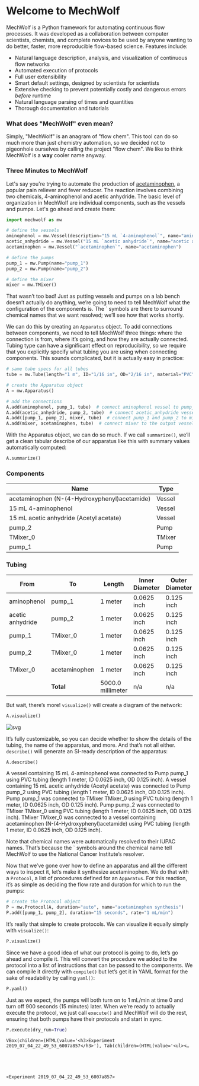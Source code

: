 # Welcome to MechWolf

MechWolf is a Python framework for automating continuous flow processes.
It was developed as a collaboration between computer scientists, chemists, and complete novices to be used by anyone wanting to do better, faster, more reproducible flow-based science.
Features include:

- Natural language description, analysis, and visualization of continuous flow networks
- Automated execution of protocols
- Full user extensibility
- Smart default settings, designed by scientists for scientists
- Extensive checking to prevent potentially costly and dangerous errors _before_ runtime
- Natural language parsing of times and quantities
- Thorough documentation and tutorials

### What does "MechWolf" even mean?

Simply, "MechWolf" is an anagram of "flow chem". This tool can do so much more
than just chemistry automation, so we decided not to pigeonhole ourselves by
calling the project "flow chem". We like to think MechWolf is a **way** cooler
name anyway.

### Three Minutes to MechWolf

Let's say you're trying to automate the production of [acetaminophen](https://en.wikipedia.org/wiki/Paracetamol), a popular pain reliever and fever
reducer. The reaction involves combining two chemicals, 4-aminophenol and acetic
anhydride. The basic level of organization in MechWolf are individual
components, such as the vessels and pumps. Let's go ahead and create them:

```python
import mechwolf as mw

# define the vessels
aminophenol = mw.Vessel(description="15 mL `4-aminophenol`", name="aminophenol")
acetic_anhydride = mw.Vessel("15 mL `acetic anhydride`", name="acetic anhydride")
acetaminophen = mw.Vessel("`acetaminophen`", name="acetaminophen")

# define the pumps
pump_1 = mw.Pump(name="pump_1")
pump_2 = mw.Pump(name="pump_2")

# define the mixer
mixer = mw.TMixer()
```

That wasn’t too bad! Just as putting vessels and pumps on a lab bench doesn’t actually do anything, we’re going to need to tell MechWolf what the configuration of the components is. The ` symbols are there to surround chemical names that we want resolved; we’ll see how that works shortly.

We can do this by creating an `Apparatus` object. To add connections between components, we need to tell MechWolf three things: where the connection is from, where it’s going, and how they are actually connected. Tubing type can have a significant effect on reproducibility, so we require that you explicitly specify what tubing you are using when connecting components. This sounds complicated, but it is actually easy in practice:

```python
# same tube specs for all tubes
tube = mw.Tube(length="1 m", ID="1/16 in", OD="2/16 in", material="PVC")

# create the Apparatus object
A = mw.Apparatus()

# add the connections
A.add(aminophenol, pump_1, tube)  # connect aminophenol vessel to pump_1
A.add(acetic_anhydride, pump_2, tube)  # connect acetic_anhydride vessel to pump_2
A.add([pump_1, pump_2], mixer, tube)  # connect pump_1 and pump_2 to mixer
A.add(mixer, acetaminophen, tube)  # connect mixer to the output vessel
```

With the Apparatus object, we can do so much. If we call `summarize()`, we’ll get a clean tabular describe of our apparatus like this with summary values automatically computed:

```python
A.summarize()
```

<h3>Components</h3><table>
<thead><tr>
<th>Name</th>
<th>Type</th>
</tr>
</thead>
<tbody>
<tr>
<td>acetaminophen (N-(4-Hydroxyphenyl)acetamide)</td>
<td>Vessel</td>
</tr>
<tr>
<td>15 mL 4-aminophenol</td>
<td>Vessel</td>
</tr>
<tr>
<td>15 mL acetic anhydride (Acetyl acetate)</td>
<td>Vessel</td>
</tr>
<tr>
<td>pump_2</td>
<td>Pump</td>
</tr>
<tr>
<td>TMixer_0</td>
<td>TMixer</td>
</tr>
<tr>
<td>pump_1</td>
<td>Pump</td>
</tr>
</tbody>
</table>
<h3>Tubing</h3><table>
<thead><tr>
<th>From</th>
<th>To</th>
<th>Length</th>
<th>Inner Diameter</th>
<th>Outer Diameter</th>
<th>Volume</th>
<th>Material</th>
</tr>
</thead>
<tbody>
<tr>
<td>aminophenol</td>
<td>pump_1</td>
<td>1 meter</td>
<td>0.0625 inch</td>
<td>0.125 inch</td>
<td>1.9793 milliliter</td>
<td>PVC</td>
</tr>
<tr>
<td>acetic anhydride</td>
<td>pump_2</td>
<td>1 meter</td>
<td>0.0625 inch</td>
<td>0.125 inch</td>
<td>1.9793 milliliter</td>
<td>PVC</td>
</tr>
<tr>
<td>pump_1</td>
<td>TMixer_0</td>
<td>1 meter</td>
<td>0.0625 inch</td>
<td>0.125 inch</td>
<td>1.9793 milliliter</td>
<td>PVC</td>
</tr>
<tr>
<td>pump_2</td>
<td>TMixer_0</td>
<td>1 meter</td>
<td>0.0625 inch</td>
<td>0.125 inch</td>
<td>1.9793 milliliter</td>
<td>PVC</td>
</tr>
<tr>
<td>TMixer_0</td>
<td>acetaminophen</td>
<td>1 meter</td>
<td>0.0625 inch</td>
<td>0.125 inch</td>
<td>1.9793 milliliter</td>
<td>PVC</td>
</tr>
<tr>
<td></td>
<td><strong>Total</strong></td>
<td>5000.0 millimeter</td>
<td>n/a</td>
<td>n/a</td>
<td>9.8966 milliliter</td>
<td>n/a</td>
</tr>
</tbody>
</table>

But wait, there’s more! `visualize()` will create a diagram of the network:

```python
A.visualize()
```

![svg](index_files/index_9_0.svg)

It’s fully customizable, so you can decide whether to show the details of the tubing, the name of the apparatus, and more. And that’s not all either. `describe()` will generate an SI-ready description of the apparatus:

```python
A.describe()
```

A vessel containing 15 mL 4-aminophenol was connected to Pump pump_1 using PVC tubing (length 1 meter, ID 0.0625 inch, OD 0.125 inch). A vessel containing 15 mL acetic anhydride (Acetyl acetate) was connected to Pump pump_2 using PVC tubing (length 1 meter, ID 0.0625 inch, OD 0.125 inch). Pump pump_1 was connected to TMixer TMixer_0 using PVC tubing (length 1 meter, ID 0.0625 inch, OD 0.125 inch). Pump pump_2 was connected to TMixer TMixer_0 using PVC tubing (length 1 meter, ID 0.0625 inch, OD 0.125 inch). TMixer TMixer_0 was connected to a vessel containing acetaminophen (N-(4-Hydroxyphenyl)acetamide) using PVC tubing (length 1 meter, ID 0.0625 inch, OD 0.125 inch).

Note that chemical names were automatically resolved to their IUPAC names. That’s because the ` symbols around the chemical name tell MechWolf to use the National Cancer Institute’s resolver.

Now that we’ve gone over how to define an apparatus and all the different ways to inspect it, let’s make it synthesize acetaminophen. We do that with a `Protocol`, a list of procedures defined for an `Apparatus`. For this reaction, it’s as simple as deciding the flow rate and duration for which to run the pumps:

```python
# create the Protocol object
P = mw.Protocol(A, duration="auto", name="acetaminophen synthesis")
P.add([pump_1, pump_2], duration="15 seconds", rate="1 mL/min")
```

It’s really that simple to create protocols. We can visualize it equally simply with `visualize()`:

```python
P.visualize()
```

<div id="timeline"></div>
<script type="text/javascript" src="https://www.gstatic.com/charts/loader.js"></script>
<script charset="utf-8">
	google.charts.load('current', {'packages':['timeline']});
	google.charts.setOnLoadCallback(drawChart);
	function drawChart() {
		var container = document.getElementById('timeline');
		var chart = new google.visualization.Timeline(container);
		var dataTable = new google.visualization.DataTable();
		var options = { timeline: {
                barLabelStyle: {opacity: 0}},
			avoidOverlappingGridLines: false
		 };

    	dataTable.addColumn({ type: 'string', id: 'Component' });
    	dataTable.addColumn({ type: 'string', id: 'Setting' });
    	dataTable.addColumn({ type: 'date', id: 'Start' });
    	dataTable.addColumn({ type: 'date', id: 'End' });
    	dataTable.addRows([

    		[ "pump_1", "{'rate': '1 mL/min'}", new Date(0, 0, 0, 0, 0, 0), new Date(0, 0, 0, 0, 0, 15) ],

    		[ "pump_2", "{'rate': '1 mL/min'}", new Date(0, 0, 0, 0, 0, 0), new Date(0, 0, 0, 0, 0, 15) ],

    		]);
    	chart.draw(dataTable, options);
    }

</script>

Since we have a good idea of what our protocol is going to do, let’s go ahead and compile it. This will convert the procedure we added to the protocol into a list of instructions that can be passed to the components. We can compile it directly with `compile()` but let’s get it in YAML format for the sake of readability by calling `yaml()`:

```python
P.yaml()
```

Just as we expect, the pumps will both turn on to 1 mL/min at time 0 and turn off 900 seconds (15 minutes) later. When we’re ready to actually execute the protocol, we just call `execute()` and MechWolf will do the rest, ensuring that both pumps have their protocols and start in sync.

```python
P.execute(dry_run=True)
```

    VBox(children=(HTML(value='<h3>Experiment 2019_07_04_22_49_53_6007a857</h3>'), Tab(children=(HTML(value='<ul><…





    <Experiment 2019_07_04_22_49_53_6007a857>

```python

```
